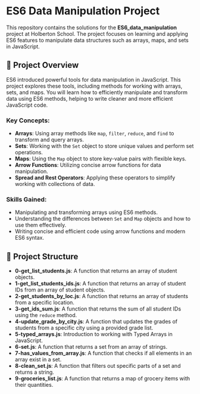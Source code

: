 # ES6 Data Manipulation Project

This repository contains the solutions for the **ES6_data_manipulation** project at Holberton School. The project focuses on learning and applying ES6 features to manipulate data structures such as arrays, maps, and sets in JavaScript.

## 📝 Project Overview

ES6 introduced powerful tools for data manipulation in JavaScript. This project explores these tools, including methods for working with arrays, sets, and maps. You will learn how to efficiently manipulate and transform data using ES6 methods, helping to write cleaner and more efficient JavaScript code.

### Key Concepts:
- **Arrays**: Using array methods like `map`, `filter`, `reduce`, and `find` to transform and query arrays.
- **Sets**: Working with the `Set` object to store unique values and perform set operations.
- **Maps**: Using the `Map` object to store key-value pairs with flexible keys.
- **Arrow Functions**: Utilizing concise arrow functions for data manipulation.
- **Spread and Rest Operators**: Applying these operators to simplify working with collections of data.

### Skills Gained:
- Manipulating and transforming arrays using ES6 methods.
- Understanding the differences between `Set` and `Map` objects and how to use them effectively.
- Writing concise and efficient code using arrow functions and modern ES6 syntax.

## 📂 Project Structure

- **0-get_list_students.js**: A function that returns an array of student objects.
- **1-get_list_students_ids.js**: A function that returns an array of student IDs from an array of student objects.
- **2-get_students_by_loc.js**: A function that returns an array of students from a specific location.
- **3-get_ids_sum.js**: A function that returns the sum of all student IDs using the `reduce` method.
- **4-update_grade_by_city.js**: A function that updates the grades of students from a specific city using a provided grade list.
- **5-typed_arrays.js**: Introduction to working with Typed Arrays in JavaScript.
- **6-set.js**: A function that returns a set from an array of strings.
- **7-has_values_from_array.js**: A function that checks if all elements in an array exist in a set.
- **8-clean_set.js**: A function that filters out specific parts of a set and returns a string.
- **9-groceries_list.js**: A function that returns a map of grocery items with their quantities.
